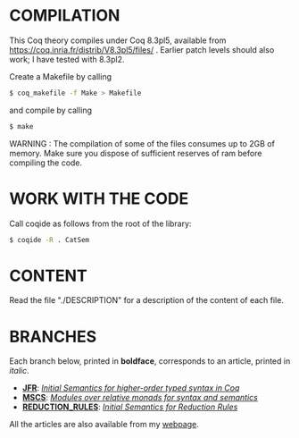 
COMPILATION
===========

This Coq theory compiles under Coq 8.3pl5, available from https://coq.inria.fr/distrib/V8.3pl5/files/ .
Earlier patch levels should also work; I have tested with 8.3pl2.

Create a Makefile by calling
```bash    
$ coq_makefile -f Make > Makefile
```  
and compile by calling
```bash    
$ make
```

WARNING : The compilation of some of the files consumes up to 2GB of memory. Make sure you dispose of sufficient reserves of ram before compiling the code.


WORK WITH THE CODE
==================

Call coqide as follows from the root of the library:
```bash
$ coqide -R . CatSem
```

CONTENT
=======

Read the file "./DESCRIPTION" for a description of the content of each file.

BRANCHES
========	

Each branch below, printed in **boldface**, corresponds to an article, printed in _italic_.

* [**JFR**](https://github.com/benediktahrens/monads/tree/JFR): [_Initial Semantics for higher-order typed syntax in Coq_](http://jfr.cib.unibo.it/article/view/2066)
* [**MSCS**](https://github.com/benediktahrens/monads/tree/MSCS): [_Modules over relative monads for syntax and semantics_](http://dx.doi.org/10.1017/S0960129514000103)
* [**REDUCTION_RULES**](https://github.com/benediktahrens/monads/tree/REDUCTION_RULES): [_Initial Semantics for Reduction Rules_](http://arxiv.org/abs/1212.5668)

All the articles are also available from my [webpage](http://benedikt-ahrens.org/publications).


